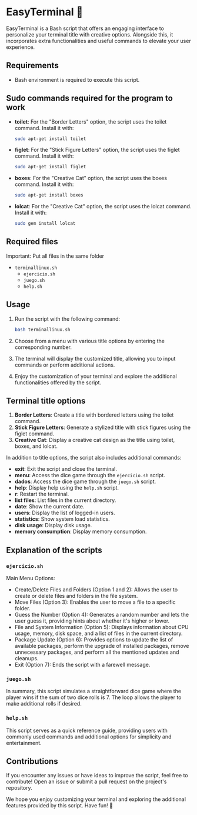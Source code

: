 # EasyTerminal 🚀

EasyTerminal is a Bash script that offers an engaging interface to personalize your terminal title with creative options. Alongside this, it incorporates extra functionalities and useful commands to elevate your user experience.

## Requirements

- Bash environment is required to execute this script.

## Sudo commands required for the program to work

- **toilet**: For the "Border Letters" option, the script uses the toilet command. Install it with:
    ```bash
    sudo apt-get install toilet
    ```
- **figlet**: For the "Stick Figure Letters" option, the script uses the figlet command. Install it with:
    ```bash
    sudo apt-get install figlet
    ```
- **boxes**: For the "Creative Cat" option, the script uses the boxes command. Install it with:
    ```bash
    sudo apt-get install boxes
    ```
- **lolcat**: For the "Creative Cat" option, the script uses the lolcat command. Install it with:
    ```bash
    sudo gem install lolcat
    ```

## Required files
Important: Put all files in the same folder
- `terminallinux.sh`
    - `ejercicio.sh`
    - `juego.sh`
    - `help.sh`  


## Usage

1. Run the script with the following command:
    ```bash
    bash terminallinux.sh
    ```

2. Choose from a menu with various title options by entering the corresponding number.

3. The terminal will display the customized title, allowing you to input commands or perform additional actions.

4. Enjoy the customization of your terminal and explore the additional functionalities offered by the script.

## Terminal title options

1. **Border Letters**: Create a title with bordered letters using the toilet command.
2. **Stick Figure Letters**: Generate a stylized title with stick figures using the figlet command.
3. **Creative Cat**: Display a creative cat design as the title using toilet, boxes, and lolcat.

In addition to title options, the script also includes additional commands:

- **exit**: Exit the script and close the terminal.
- **menu**: Access the dice game through the `ejercicio.sh` script.
- **dados**: Access the dice game through the `juego.sh` script.
- **help**: Display help using the `help.sh` script.
- **r**: Restart the terminal.
- **list files**: List files in the current directory.
- **date**: Show the current date.
- **users**: Display the list of logged-in users.
- **statistics**: Show system load statistics.
- **disk usage**: Display disk usage.
- **memory consumption**: Display memory consumption.

## Explanation of the scripts

### `ejercicio.sh`

Main Menu Options:

- Create/Delete Files and Folders (Option 1 and 2): Allows the user to create or delete files and folders in the file system.
- Move Files (Option 3): Enables the user to move a file to a specific folder.
- Guess the Number (Option 4): Generates a random number and lets the user guess it, providing hints about whether it's higher or lower.
- File and System Information (Option 5): Displays information about CPU usage, memory, disk space, and a list of files in the current directory.
- Package Update (Option 6): Provides options to update the list of available packages, perform the upgrade of installed packages, remove unnecessary packages, and perform all the mentioned updates and cleanups.
- Exit (Option 7): Ends the script with a farewell message.

### `juego.sh`

In summary, this script simulates a straightforward dice game where the player wins if the sum of two dice rolls is 7. The loop allows the player to make additional rolls if desired.

### `help.sh`

This script serves as a quick reference guide, providing users with commonly used commands and additional options for simplicity and entertainment.

## Contributions

If you encounter any issues or have ideas to improve the script, feel free to contribute! Open an issue or submit a pull request on the project's repository.

We hope you enjoy customizing your terminal and exploring the additional features provided by this script. Have fun! 🎉

